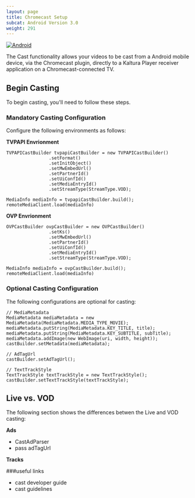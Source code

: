 ```yaml
---
layout: page
title: Chromecast Setup
subcat: Android Version 3.0
weight: 291
---
```


[![Android](https://img.shields.io/badge/Android-Supported-green.svg)](https://github.com/kaltura/playkit-android)

The Cast functionality allows your videos to be cast from a Android mobile device, via the Chromecast plugin, directly to a Kaltura Player receiver application on a Chromecast-connected TV.

## Begin Casting  

To begin casting, you'll need to follow these steps.

### Mandatory Casting Configuration  

Configure the following environments as follows:

**TVPAPI Envrionment**

```
TVPAPICastBuilder tvpapiCastBuilder = new TVPAPICastBuilder()
                .setFormat()
                .setInitObject()
                .setMwEmbedUrl()
                .setPartnerId()
                .setUiConfId()
                .setMediaEntryId()
                .setStreamType(StreamType.VOD);
                
MediaInfo mediaInfo = tvpapiCastBuilder.build();
remoteMediaClient.load(mediaInfo)
```

**OVP Envrionment**

```
OVPCastBuilder ovpCastBuilder = new OVPCastBuilder()
                .setKs()
                .setMwEmbedUrl()
                .setPartnerId()
                .setUiConfId()
                .setMediaEntryId()
                .setStreamType(StreamType.VOD);
                
MediaInfo mediaInfo = ovpCastBuilder.build();
remoteMediaClient.load(mediaInfo)
```

### Optional Casting Configuration  

The following configurations are optional for casting:

```
// MediaMetadata
MediaMetadata mediaMetadata = new MediaMetadata(MediaMetadata.MEDIA_TYPE_MOVIE);
mediaMetadata.putString(MediaMetadata.KEY_TITLE, title);
mediaMetadata.putString(MediaMetadata.KEY_SUBTITLE, subTitle);
mediaMetadata.addImage(new WebImage(uri, width, height));
castBuilder.setMetadata(mediaMetadata);

// AdTagUrl
castBuilder.setAdTagUrl();

// TextTrackStyle
TextTrackStyle textTrackStyle = new TextTrackStyle();
castBuilder.setTextTrackStyle(textTrackStyle);

```

## Live vs. VOD  

The following section shows the differences betwen the Live and VOD casting:

**Ads**
- CastAdParser
- pass adTagUrl

**Tracks**

###useful links
- cast developer guide
- cast guidelines
